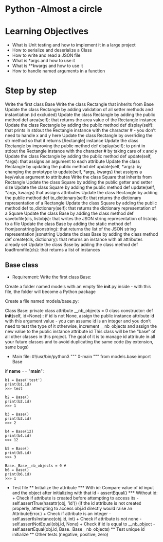 # Python -Almost a circle

# Learning Objectives

* What is Unit testing and how to implement it in a large project
* How to serialize and deserialize a Class
* How to write and read a JSON file
* What is *args and how to use it
* What is **kwargs and how to use it
* How to handle named arguments in a function

# Step by step
Write the first class Base
Write the class Rectangle that inherits from Base
Update the class Rectangle by adding validation of all setter methods and instantiation (id excluded)
Update the class Rectangle by adding the public method def area(self): that returns the area value of the Rectangle instance
Update the class Rectangle by adding the public method def display(self): that prints in stdout the Rectangle instance with the character # - you don’t need to handle x and y here
Update the class Rectangle by overriding the str method so that it returns [Rectangle] instance
Update the class Rectangle by improving the public method def display(self): to print in stdout the Rectangle instance with the character # by taking care of x and y
Update the class Rectangle by adding the public method def update(self, *args): that assigns an argument to each attribute
Update the class Rectangle by updating the public method def update(self, *args): by changing the prototype to update(self, *args, kwargs) that assigns a key/value argument to attributes
Write the class Square that inherits from Rectangle
Update the class Square by adding the public getter and setter size
Update the class Square by adding the public method def update(self, *args, kwargs) that assigns attributes
Update the class Rectangle by adding the public method def to_dictionary(self): that returns the dictionary representation of a Rectangle
Update the class Square by adding the public method def to_dictionary(self): that returns the dictionary representation of a Square
Update the class Base by adding the class method def savetofile(cls, listobjs): that writes the JSON string representation of listobjs to a file
Update the class Base by adding the static method def fromjsonstring(jsonstring): that returns the list of the JSON string representation jsonstring
Update the class Base by adding the class method def create(cls, dictionary): that returns an instance with all attributes already set
Update the class Base by adding the class method def loadfromfile(cls): that returns a list of instances

## Base class
* Requirement: 
Write the first class Base:

Create a folder named models with an empty file __init__.py inside - with this file, the folder will become a Python package

Create a file named models/base.py:

Class Base:
private class attribute __nb_objects = 0
class constructor: def __init__(self, id=None)::
if id is not None, assign the public instance attribute id with this argument value - you can assume id is an integer and you don’t need to test the type of it
otherwise, increment __nb_objects and assign the new value to the public instance attribute id
This class will be the “base” of all other classes in this project. The goal of it is to manage id attribute in all your future classes and to avoid duplicating the same code (by extension, same bugs)
* Main file:
#!/usr/bin/python3
""" 0-main """
from models.base import Base

if __name__ == "__main__":

    b1 = Base('test')
    print(b1.id)
    >>> test

    b2 = Base()
    print(b2.id)
    >>> 1

    b3 = Base()
    print(b3.id)
    >>> 2

    b4 = Base(12)
    print(b4.id)
    >>> 12

    b5 = Base()
    print(b5.id)
    >>> 3
    
    Base._Base__nb_objects = 0 # 
    b6 = Base()
    print(b6.id)
    >>> 1

* Test file
    ** Initialize the attribute
        *** With id: Compare value of id input and the object after initializing with that id - assertEqual()
        *** Without id:
            + Check if attribute is created before attempting to access its - self.assertTrue(hasattr(obj, 'id'))
            (if the id attribute is not created properly, attempting to access obj.id directly would raise an AttributeError.)
            + Check if attribute is an integer -  self.assertIsInstance(obj.id, int)
            + Check if attribute is not none - self.assertNotEqual(obj.id, None) 
            + Check if id is equal to __nb_object - self.assertEqual(obj.id, Base._Base__nb_objects)
    ** Test unique id initialize
    ** Other tests (negative, positive, zero)


